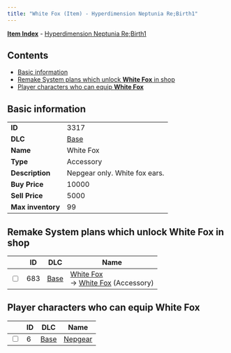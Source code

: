 ```yaml
---
title: "White Fox (Item) - Hyperdimension Neptunia Re;Birth1"
---
```


[**Item Index**](/neptunia/rb1/item/index.html) - [Hyperdimension Neptunia Re;Birth1](/neptunia/rb1)

## Contents

- [Basic information](#basic-information)
- [Remake System plans which unlock **White Fox** in shop](#remake-system-plans-which-unlock-white-fox-in-shop)
- [Player characters who can equip **White Fox**](#player-characters-who-can-equip-white-fox)

## Basic information

|   |   |
| -- | -- |
| **ID** | 3317 |
| **DLC** | [Base](/neptunia/rb1/dlc/1-base.html) |
| **Name** | White Fox |
| **Type** | Accessory |
| **Description** | Nepgear only. White fox ears. |
| **Buy Price** | 10000 |
| **Sell Price** | 5000 |
| **Max inventory** | 99 |


## Remake System plans which unlock **White Fox** in shop

|    | ID | DLC | Name |
| -- | -- | --- | ---- |
| <input type="checkbox" id="rb1-remake-1-683" class="trackbox" /> | 683 | [Base](/neptunia/rb1/dlc/1-base.html) | [White Fox](/neptunia/rb1/remake/1-683-white-fox.html)<br /> → [White Fox](/neptunia/rb1/item/1-3317-white-fox.html) (Accessory) |


## Player characters who can equip **White Fox**

|    | ID | DLC | Name |
| -- | -- | --- | ---- |
| <input type="checkbox" id="rb1-player-1-6" class="trackbox" /> | 6 | [Base](/neptunia/rb1/dlc/1-base.html) | [Nepgear](/neptunia/rb1/player/1-6-nepgear.html) |
